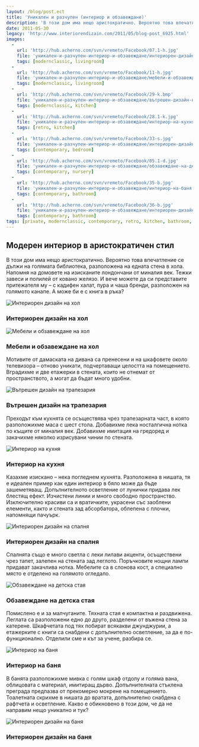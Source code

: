 ```yaml
---
layout: /blog/post.ect
title: 'Уникален и разчупен (интериор и обзавеждане)'
description: 'В този дом има нещо аристократично. Вероятно това впечатление се дължи на голямата библиотека, разположена на едната стена в хола. Напомня на домовете на изисканите лондончани от миналия век. Тежки завеси и полилей от ковано желязо. И вече можете да си представите притежателя му – с кадифен халат, пура и чаша бренди, разположен на голямото канапе. А може би е с книга в ръка?'
date: 2011-05-30
legacy: 'http://www.interiorendizain.com/2011/05/blog-post_6925.html'
images:
  -
    url: 'http://hub.acherno.com/svn/vremeto/Facebook/07.1-h.jpg'
    file: 'уникален-и-разчупен-интериор-и-обзавеждане/интериорен-дизайн-на-хол.jpg'
    tags: [modernclassic, livingroom]
  -
    url: 'http://hub.acherno.com/svn/vremeto/Facebook/11-h.jpg'
    file: 'уникален-и-разчупен-интериор-и-обзавеждане/мебели-и-обзавеждане-на-хол.jpg'
    tags: [modernclassic, livingroom]
  -
    url: 'http://hub.acherno.com/svn/vremeto/Facebook/29-k.bmp'
    file: 'уникален-и-разчупен-интериор-и-обзавеждане/вътрешен-дизайн-на-трапезария.jpg'
    tags: [modernclassic, kitchen]
  -
    url: 'http://hub.acherno.com/svn/vremeto/Facebook/28.1-k.jpg'
    file: 'уникален-и-разчупен-интериор-и-обзавеждане/интериор-на-кухня.jpg'
    tags: [retro, kitchen]
  -
    url: 'http://hub.acherno.com/svn/vremeto/Facebook/33-s.jpg'
    file: 'уникален-и-разчупен-интериор-и-обзавеждане/интериорен-дизайн-на-спалня.jpg'
    tags: [contemporary, bedroom]
  -
    url: 'http://hub.acherno.com/svn/vremeto/Facebook/05.1-d.jpg'
    file: 'уникален-и-разчупен-интериор-и-обзавеждане/обзавеждане-на-детска-стая.jpg'
    tags: [contemporary, nursery]
  -
    url: 'http://hub.acherno.com/svn/vremeto/Facebook/35-b.jpg'
    file: 'уникален-и-разчупен-интериор-и-обзавеждане/интериор-на-баня.jpg'
    tags: [contemporary, bathroom]
  -
    url: 'http://hub.acherno.com/svn/vremeto/Facebook/36-b.jpg'
    file: 'уникален-и-разчупен-интериор-и-обзавеждане/интериорен-дизайн-на-баня.jpg'
    tags: [contemporary, bathroom]
tags: [private, modernclassic, contemporary, retro, kitchen, bathroom, bedroom, livingroom, nursery]
---
```

## Модерен **интериор** в **аристократичен** стил
В този дом има нещо аристократично. Вероятно това впечатление се дължи на голямата библиотека, разположена на едната стена в хола. Напомня на домовете на изисканите лондончани от миналия век. Тежки завеси и полилей от ковано желязо. И вече можете да си представите притежателя му – с кадифен халат, пура и чаша бренди, разположен на голямото канапе. А може би е с книга в ръка?

![Интериорен дизайн на хол](уникален-и-разчупен-интериор-и-обзавеждане/интериорен-дизайн-на-хол.jpg)
### Интериорен дизайн на **хол**

![Мебели и обзавеждане на хол](уникален-и-разчупен-интериор-и-обзавеждане/мебели-и-обзавеждане-на-хол.jpg)
### Мебели и обзавеждане на **хол**

Мотивите от дамаската на дивана са пренесени и на шкафовете около телевизора – отново уникати, подчертаващи целостта на помещението. Вградихме и две етажерки в стената, които не отнемат от пространството, а могат да бъдат много удобни.

![Вътрешен дизайн на трапезария](уникален-и-разчупен-интериор-и-обзавеждане/вътрешен-дизайн-на-трапезария.jpg)
### Вътрешен дизайн на **трапезария**

Преходът към кухнята се осъществява чрез трапезарната част,  в която разположихме маса с шест стола. Добавихме лека носталгична нотка по къщите от миналия век. Добавихме имитация на гредоред и закачихме няколко изрисувани чинии по стената.

![Интериор на кухня](уникален-и-разчупен-интериор-и-обзавеждане/интериор-на-кухня.jpg)
### Интериор на **кухня**

Казахме изискано – нека погледнем кухнята. Разположена в нишата, тя е идеален пример как един интериор в бяло може да бъде зашеметяващ. Допълнителното осветление от лунички придава лек блестящ ефект. Изчистени линии и много свободно пространство. Изключително красиви са и вратичките, украсени със заоблени елементи, както и стената зад абсорбатора, облепена с плочки, напомнящи пачуърк.

![Интериорен дизайн на спалня](уникален-и-разчупен-интериор-и-обзавеждане/интериорен-дизайн-на-спалня.jpg)
### Интериорен дизайн на **спалня**

Спалнята също е много светла с леки лилави акценти, осъществени чрез тапет, залепен на стената зад леглото.  Поръчковите нощни лампи придават закачлива нотка. Мебелите са в слонова кост, а специално място е отделено на голямото огледало.

![Обзавеждане на детска стая](уникален-и-разчупен-интериор-и-обзавеждане/обзавеждане-на-детска-стая.jpg)
### Обзавеждане на **детска стая**

Помислено е и за малчуганите. Тяхната стая е компактна и раздвижена. Леглата са разположени едно до друго, разделени от въжена стена за катерене. Шкафчетата под тях побират всякакви джунджурии, а етажерките с книги са снабдени с допълнително осветление, за да е по-функционално. Отделили сме и кът за учене, разбира се.

![Интериор на баня](уникален-и-разчупен-интериор-и-обзавеждане/интериор-на-баня.jpg)
### Интериор на **баня**

В банята разположихме мивка с голям шкаф отдолу и голяма вана, облицовата с материал, имитиращ  дърво. Допълнителната стъклена преграда предпазва от прекомерно мокрене на помещението. Тоалетната скрихме в нишата до вратата, допълнително снабдена с рафтчета и осветление. Какво е обикновено в този дом, че да не направим нещо уникално и тук?

![Интериорен дизайн на баня](уникален-и-разчупен-интериор-и-обзавеждане/интериорен-дизайн-на-баня.jpg)
### Интериорен дизайн на **баня**